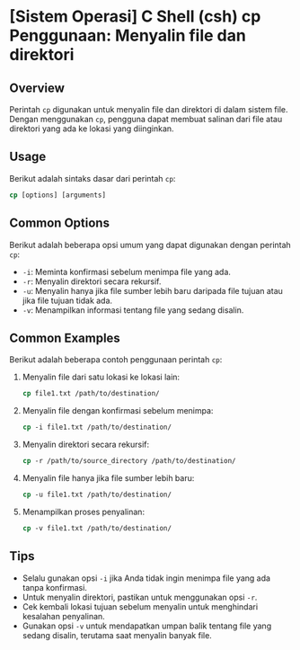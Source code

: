 # [Sistem Operasi] C Shell (csh) cp Penggunaan: Menyalin file dan direktori

## Overview
Perintah `cp` digunakan untuk menyalin file dan direktori di dalam sistem file. Dengan menggunakan `cp`, pengguna dapat membuat salinan dari file atau direktori yang ada ke lokasi yang diinginkan.

## Usage
Berikut adalah sintaks dasar dari perintah `cp`:

```csh
cp [options] [arguments]
```

## Common Options
Berikut adalah beberapa opsi umum yang dapat digunakan dengan perintah `cp`:

- `-i`: Meminta konfirmasi sebelum menimpa file yang ada.
- `-r`: Menyalin direktori secara rekursif.
- `-u`: Menyalin hanya jika file sumber lebih baru daripada file tujuan atau jika file tujuan tidak ada.
- `-v`: Menampilkan informasi tentang file yang sedang disalin.

## Common Examples
Berikut adalah beberapa contoh penggunaan perintah `cp`:

1. Menyalin file dari satu lokasi ke lokasi lain:
   ```csh
   cp file1.txt /path/to/destination/
   ```

2. Menyalin file dengan konfirmasi sebelum menimpa:
   ```csh
   cp -i file1.txt /path/to/destination/
   ```

3. Menyalin direktori secara rekursif:
   ```csh
   cp -r /path/to/source_directory /path/to/destination/
   ```

4. Menyalin file hanya jika file sumber lebih baru:
   ```csh
   cp -u file1.txt /path/to/destination/
   ```

5. Menampilkan proses penyalinan:
   ```csh
   cp -v file1.txt /path/to/destination/
   ```

## Tips
- Selalu gunakan opsi `-i` jika Anda tidak ingin menimpa file yang ada tanpa konfirmasi.
- Untuk menyalin direktori, pastikan untuk menggunakan opsi `-r`.
- Cek kembali lokasi tujuan sebelum menyalin untuk menghindari kesalahan penyalinan.
- Gunakan opsi `-v` untuk mendapatkan umpan balik tentang file yang sedang disalin, terutama saat menyalin banyak file.